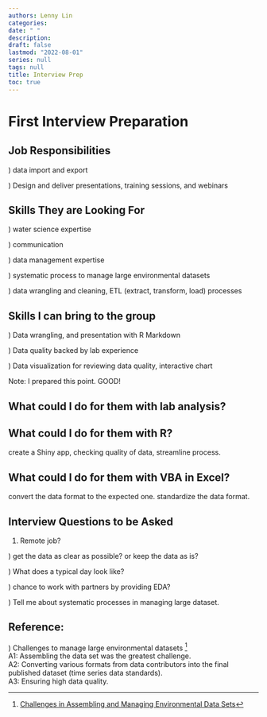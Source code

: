 ```yaml
---
authors: Lenny Lin
categories:  
date: " "
description: 
draft: false
lastmod: "2022-08-01"
series: null
tags: null
title: Interview Prep
toc: true
---
```



# First Interview Preparation


## Job Responsibilities  
) data import and export

) Design and deliver presentations, training sessions, and webinars


## Skills They are Looking For
) water science expertise

) communication

) data management expertise

) systematic process to manage large environmental datasets

) data wrangling and cleaning, ETL (extract, transform, load) processes


## Skills I can bring to the group
) Data wrangling, and presentation with R Markdown

) Data quality backed by lab experience

) Data visualization for reviewing data quality, interactive chart

Note: I prepared this point.  GOOD!

## What could I do for them with lab analysis?


## What could I do for them with R?
create a Shiny app, checking quality of data, streamline process.


## What could I do for them with VBA in Excel?
convert the data format to the expected one. standardize the data format.


## Interview Questions to be Asked
1) Remote job?  

) get the data as clear as possible? or keep the data as is?

) What does a typical day look like?  

) chance to work with partners by providing EDA?

) Tell me about systematic processes in managing large dataset.



## Reference:
) Challenges to manage large environmental datasets [^1]  
A1: Assembling the data set was the greatest challenge.  
A2: Converting various formats from data contributors into the final published dataset (time series data standards).  
A3: Ensuring high data quality.   

[^1]: [Challenges in Assembling and Managing Environmental Data Sets](https://eos.org/editors-vox/challenges-in-assembling-and-managing-environmental-data-sets)

